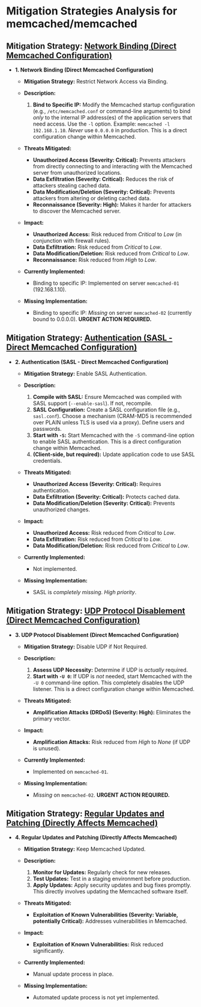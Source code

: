 # Mitigation Strategies Analysis for memcached/memcached

## Mitigation Strategy: [Network Binding (Direct Memcached Configuration)](./mitigation_strategies/network_binding__direct_memcached_configuration_.md)

*   **1. Network Binding (Direct Memcached Configuration)**

    *   **Mitigation Strategy:** Restrict Network Access via Binding.

    *   **Description:**
        1.  **Bind to Specific IP:** Modify the Memcached startup configuration (e.g., `/etc/memcached.conf` or command-line arguments) to bind *only* to the internal IP address(es) of the application servers that need access.  Use the `-l` option.  Example: `memcached -l 192.168.1.10`.  *Never* use `0.0.0.0` in production. This is a direct configuration change within Memcached.

    *   **Threats Mitigated:**
        *   **Unauthorized Access (Severity: Critical):** Prevents attackers from directly connecting to and interacting with the Memcached server from unauthorized locations.
        *   **Data Exfiltration (Severity: Critical):**  Reduces the risk of attackers stealing cached data.
        *   **Data Modification/Deletion (Severity: Critical):** Prevents attackers from altering or deleting cached data.
        *   **Reconnaissance (Severity: High):** Makes it harder for attackers to discover the Memcached server.

    *   **Impact:**
        *   **Unauthorized Access:** Risk reduced from *Critical* to *Low* (in conjunction with firewall rules).
        *   **Data Exfiltration:** Risk reduced from *Critical* to *Low*.
        *   **Data Modification/Deletion:** Risk reduced from *Critical* to *Low*.
        *   **Reconnaissance:** Risk reduced from *High* to *Low*.

    *   **Currently Implemented:**
        *   Binding to specific IP: Implemented on server `memcached-01` (192.168.1.10).

    *   **Missing Implementation:**
        *   Binding to specific IP: *Missing* on server `memcached-02` (currently bound to 0.0.0.0).  **URGENT ACTION REQUIRED.**

## Mitigation Strategy: [Authentication (SASL - Direct Memcached Configuration)](./mitigation_strategies/authentication__sasl_-_direct_memcached_configuration_.md)

*   **2. Authentication (SASL - Direct Memcached Configuration)**

    *   **Mitigation Strategy:** Enable SASL Authentication.

    *   **Description:**
        1.  **Compile with SASL:** Ensure Memcached was compiled with SASL support (`--enable-sasl`).  If not, recompile.
        2.  **SASL Configuration:** Create a SASL configuration file (e.g., `sasl.conf`).  Choose a mechanism (CRAM-MD5 is recommended over PLAIN unless TLS is used via a proxy).  Define users and passwords.
        3.  **Start with `-S`:** Start Memcached with the `-S` command-line option to enable SASL authentication. This is a direct configuration change within Memcached.
        4.  **(Client-side, but required):** Update application code to use SASL credentials.

    *   **Threats Mitigated:**
        *   **Unauthorized Access (Severity: Critical):**  Requires authentication.
        *   **Data Exfiltration (Severity: Critical):**  Protects cached data.
        *   **Data Modification/Deletion (Severity: Critical):**  Prevents unauthorized changes.

    *   **Impact:**
        *   **Unauthorized Access:** Risk reduced from *Critical* to *Low*.
        *   **Data Exfiltration:** Risk reduced from *Critical* to *Low*.
        *   **Data Modification/Deletion:** Risk reduced from *Critical* to *Low*.

    *   **Currently Implemented:**
        *   Not implemented.

    *   **Missing Implementation:**
        *   SASL is *completely missing*.  *High priority*.

## Mitigation Strategy: [UDP Protocol Disablement (Direct Memcached Configuration)](./mitigation_strategies/udp_protocol_disablement__direct_memcached_configuration_.md)

*   **3. UDP Protocol Disablement (Direct Memcached Configuration)**

    *   **Mitigation Strategy:** Disable UDP if Not Required.

    *   **Description:**
        1.  **Assess UDP Necessity:** Determine if UDP is *actually* required.
        2.  **Start with `-U 0`:** If UDP is *not* needed, start Memcached with the `-U 0` command-line option.  This completely disables the UDP listener. This is a direct configuration change within Memcached.

    *   **Threats Mitigated:**
        *   **Amplification Attacks (DRDoS) (Severity: High):**  Eliminates the primary vector.

    *   **Impact:**
        *   **Amplification Attacks:** Risk reduced from *High* to *None* (if UDP is unused).

    *   **Currently Implemented:**
        *   Implemented on `memcached-01`.

    *   **Missing Implementation:**
        *   *Missing* on `memcached-02`.  **URGENT ACTION REQUIRED.**

## Mitigation Strategy: [Regular Updates and Patching (Directly Affects Memcached)](./mitigation_strategies/regular_updates_and_patching__directly_affects_memcached_.md)

*   **4. Regular Updates and Patching (Directly Affects Memcached)**

    *   **Mitigation Strategy:** Keep Memcached Updated.

    *   **Description:**
        1.  **Monitor for Updates:** Regularly check for new releases.
        2.  **Test Updates:** Test in a staging environment before production.
        3.  **Apply Updates:**  Apply security updates and bug fixes promptly. This directly involves updating the Memcached software itself.

    *   **Threats Mitigated:**
        *   **Exploitation of Known Vulnerabilities (Severity: Variable, potentially Critical):**  Addresses vulnerabilities in Memcached.

    *   **Impact:**
        *   **Exploitation of Known Vulnerabilities:** Risk reduced significantly.

    *   **Currently Implemented:**
        *   Manual update process in place.

    *   **Missing Implementation:**
        *   Automated update process is not yet implemented.

